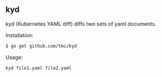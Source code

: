 kyd
-------

kyd (Kubernetes YAML diff) diffs two sets of yaml documents.

Installation:

```sh
$ go get github.com/tmc/kyd
```

Usage:

```sh
kyd file1.yaml file2.yaml
```
